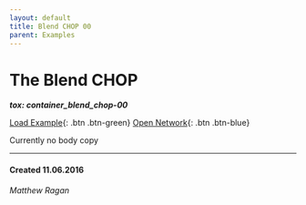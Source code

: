 ```yaml
---
layout: default
title: Blend CHOP 00
parent: Examples
---
```


# The Blend CHOP
***tox: container_blend_chop-00***

[Load Example](?remoteTox=https://github.com/raganmd/touchdesigner-community-examples-code/blob/main/tox/container_blend_chop-00.tox?raw=true){: .btn .btn-green} [Open Network](?openNetwork=True){: .btn .btn-blue}

Currently no body copy

---
#### Created 11.06.2016
*Matthew Ragan*